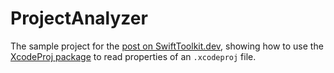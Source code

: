 # ProjectAnalyzer

The sample project for the [post on SwiftToolkit.dev](https://SwiftToolkit.dev/posts/hello-xcodeproj-package), showing how to use the [XcodeProj package](https://github.com/tuist/XcodeProj) to read properties of an `.xcodeproj` file. 
